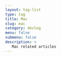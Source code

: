 ```yaml
---
layout: tag-list
type: tag
title: Mac
slug: mac
category: devlog
menu: false
submenu: false
description: >
   Mac related articles
---
```

